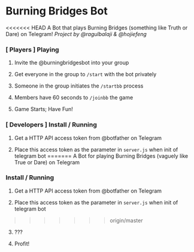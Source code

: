 # Burning Bridges Bot
<<<<<<< HEAD
A Bot that plays Burning Bridges (something like Truth or Dare) on Telegram!
*Project by @ragulbalaji &amp; @hojiefeng*

### **[ Players ]** Playing
1. Invite the @burningbridgesbot into your group

2. Get everyone in the group to `/start` with the bot privately

3. Someone in the group initiates the `/startbb` process

4. Members have 60 seconds to `/joinbb` the game

5. Game Starts; Have Fun!


### **[ Developers ]** Install / Running
1. Get a HTTP API access token from @botfather on Telegram

2. Place this access token as the parameter in `server.js` when init of telegram bot
=======
A Bot for playing Burning Bridges (vaguely like True or Dare) on Telegram

### Install / Running
1. Get a HTTP API access token from @botfather on Telegram

2. Place this access token as the parameter in ```server.js``` when init of telegram bot
>>>>>>> origin/master

3. ???

4. Profit!
